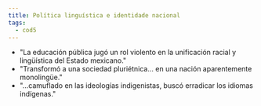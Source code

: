 ```yaml
---
title: Política linguística e identidade nacional
tags:
  - cod5
---
```

- "La educación pública jugó un rol violento en la unificación racial y lingüística del Estado mexicano."
- "Transformó a una sociedad pluriétnica... en una nación aparentemente monolingüe."
- "...camuflado en las ideologías indigenistas, buscó erradicar los idiomas indígenas."

